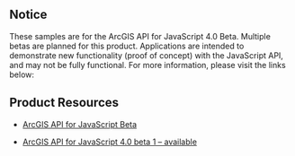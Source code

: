 ## Notice
These samples are for the ArcGIS API for JavaScript 4.0 Beta. Multiple betas are planned for this product. Applications are intended to demonstrate new functionality (proof of concept) with the JavaScript API, and may not be fully functional. For more information, please visit the links below:


## Product Resources

* [ArcGIS API for JavaScript Beta](https://developers.arcgis.com/javascript/beta/ )

* [ArcGIS API for JavaScript 4.0 beta 1 – available](http://blogs.esri.com/esri/arcgis/2015/07/16/arcgis-api-for-javascript-version-4-0-beta-1-released/)